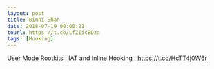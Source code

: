 ```yaml
---
layout: post
title: Binni Shah
date: 2018-07-19 00:00:21
tourl: https://t.co/LfZIicBDza
tags: [Hooking]
---
```

User Mode Rootkits : IAT and Inline Hooking : https://t.co/HcTT4j0W6r